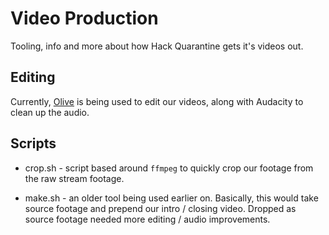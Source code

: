 # Video Production

Tooling, info and more about how Hack Quarantine gets it's videos out.

## Editing

Currently, [Olive](https://www.olivevideoeditor.org/) is being used to edit our
videos, along with Audacity to clean up the audio.


## Scripts

* crop.sh - script based around `ffmpeg`  to quickly crop our footage from the
raw stream footage.

* make.sh - an older tool being used earlier on. Basically, this would take
source footage and prepend our intro / closing video. Dropped as source footage
needed more editing / audio improvements.
